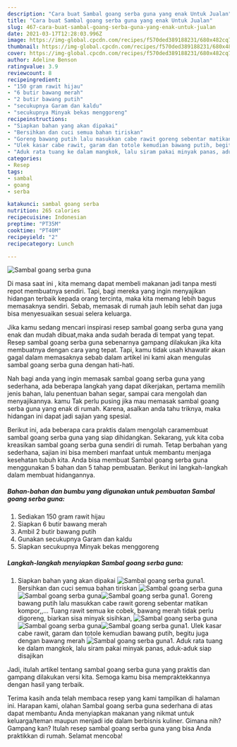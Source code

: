 ```yaml
---
description: "Cara buat Sambal goang serba guna yang enak Untuk Jualan"
title: "Cara buat Sambal goang serba guna yang enak Untuk Jualan"
slug: 467-cara-buat-sambal-goang-serba-guna-yang-enak-untuk-jualan
date: 2021-03-17T12:28:03.996Z
image: https://img-global.cpcdn.com/recipes/f570ded389188231/680x482cq70/sambal-goang-serba-guna-foto-resep-utama.jpg
thumbnail: https://img-global.cpcdn.com/recipes/f570ded389188231/680x482cq70/sambal-goang-serba-guna-foto-resep-utama.jpg
cover: https://img-global.cpcdn.com/recipes/f570ded389188231/680x482cq70/sambal-goang-serba-guna-foto-resep-utama.jpg
author: Adeline Benson
ratingvalue: 3.9
reviewcount: 8
recipeingredient:
- "150 gram rawit hijau"
- "6 butir bawang merah"
- "2 butir bawang putih"
- "secukupnya Garam dan kaldu"
- "secukupnya Minyak bekas menggoreng"
recipeinstructions:
- "Siapkan bahan yang akan dipakai"
- "Bersihkan dan cuci semua bahan tiriskan"
- "Goreng bawang putih lalu masukkan cabe rawit goreng sebentar matikan kompor,,... Tuang rawit semua ke cobek, bawang merah tidak perlu digoreng, biarkan sisa minyak sisihkan,"
- "Ulek kasar cabe rawit, garam dan totole kemudian bawang putih, begitu juga dengan bawang merah"
- "Aduk rata tuang ke dalam mangkok, lalu siram pakai minyak panas, aduk-aduk siap disajikan"
categories:
- Resep
tags:
- sambal
- goang
- serba

katakunci: sambal goang serba 
nutrition: 265 calories
recipecuisine: Indonesian
preptime: "PT35M"
cooktime: "PT40M"
recipeyield: "2"
recipecategory: Lunch

---
```



![Sambal goang serba guna](https://img-global.cpcdn.com/recipes/f570ded389188231/680x482cq70/sambal-goang-serba-guna-foto-resep-utama.jpg)

Di masa  saat ini , kita memang dapat membeli makanan jadi tanpa mesti repot membuatnya sendiri. Tapi, bagi mereka yang ingin menyajikan hidangan terbaik kepada orang tercinta, maka kita memang lebih bagus memasaknya sendiri. Sebab, memasak di rumah jauh lebih sehat dan juga bisa menyesuaikan sesuai selera keluarga.

Jika kamu sedang mencari inspirasi resep sambal goang serba guna yang enak dan mudah dibuat,maka anda sudah berada di tempat yang tepat. Resep sambal goang serba guna  sebenarnya gampang dilakukan jika kita membuatnya dengan cara yang tepat. Tapi, kamu tidak usah khawatir akan gagal dalam memasaknya 
sebab dalam artikel ini kami akan mengulas sambal goang serba guna dengan hati-hati.  



Nah bagi anda yang ingin memasak sambal goang serba guna yang sederhana, ada beberapa langkah yang dapat dikerjakan, pertama memilih jenis bahan, lalu penentuan bahan segar, sampai cara mengolah dan menyajikannya. kamu Tak perlu pusing jika mau memasak sambal goang serba guna yang enak di rumah. Karena, asalkan anda  tahu triknya, maka hidangan ini dapat jadi sajian yang spesial.

Berikut ini, ada beberapa cara praktis  dalam mengolah caramembuat sambal goang serba guna yang siap dihidangkan. Sekarang, yuk kita coba kreasikan sambal goang serba guna sendiri di rumah. Tetap berbahan yang sederhana, sajian ini bisa memberi manfaat untuk membantu menjaga kesehatan tubuh kita. Anda bisa membuat Sambal goang serba guna menggunakan 5 bahan dan 5 tahap pembuatan. Berikut ini langkah-langkah dalam membuat hidangannya.

<!--inarticleads1-->

##### Bahan-bahan dan bumbu yang digunakan untuk pembuatan Sambal goang serba guna:

1. Sediakan 150 gram rawit hijau
1. Siapkan 6 butir bawang merah
1. Ambil 2 butir bawang putih
1. Gunakan secukupnya Garam dan kaldu
1. Siapkan secukupnya Minyak bekas menggoreng




<!--inarticleads2-->

##### Langkah-langkah menyiapkan Sambal goang serba guna:

1. Siapkan bahan yang akan dipakai
<img src="https://img-global.cpcdn.com/steps/ad9f9bac610a7c00/160x128cq70/sambal-goang-serba-guna-langkah-memasak-1-foto.jpg" alt="Sambal goang serba guna">1. Bersihkan dan cuci semua bahan tiriskan
<img src="https://img-global.cpcdn.com/steps/def063e6f57cd1aa/160x128cq70/sambal-goang-serba-guna-langkah-memasak-2-foto.jpg" alt="Sambal goang serba guna"><img src="https://img-global.cpcdn.com/steps/acb3c784efc781c0/160x128cq70/sambal-goang-serba-guna-langkah-memasak-2-foto.jpg" alt="Sambal goang serba guna"><img src="https://img-global.cpcdn.com/steps/230b7cb80fac673b/160x128cq70/sambal-goang-serba-guna-langkah-memasak-2-foto.jpg" alt="Sambal goang serba guna">1. Goreng bawang putih lalu masukkan cabe rawit goreng sebentar matikan kompor,,... Tuang rawit semua ke cobek, bawang merah tidak perlu digoreng, biarkan sisa minyak sisihkan,
<img src="https://img-global.cpcdn.com/steps/4e634e0628d297ef/160x128cq70/sambal-goang-serba-guna-langkah-memasak-3-foto.jpg" alt="Sambal goang serba guna"><img src="https://img-global.cpcdn.com/steps/1b989da4a05d3441/160x128cq70/sambal-goang-serba-guna-langkah-memasak-3-foto.jpg" alt="Sambal goang serba guna"><img src="https://img-global.cpcdn.com/steps/c65e4e719204a643/160x128cq70/sambal-goang-serba-guna-langkah-memasak-3-foto.jpg" alt="Sambal goang serba guna">1. Ulek kasar cabe rawit, garam dan totole kemudian bawang putih, begitu juga dengan bawang merah
<img src="https://img-global.cpcdn.com/steps/f853c7ec3ae38ef1/160x128cq70/sambal-goang-serba-guna-langkah-memasak-4-foto.jpg" alt="Sambal goang serba guna">1. Aduk rata tuang ke dalam mangkok, lalu siram pakai minyak panas, aduk-aduk siap disajikan




Jadi, itulah artikel tentang  sambal goang serba guna  yang praktis dan gampang dilakukan versi kita. Semoga kamu bisa mempraktekkannya dengan hasil yang terbaik. 

Terima kasih anda telah membaca resep yang kami tampilkan di halaman ini. Harapan kami, olahan  Sambal goang serba guna sederhana di atas dapat membantu Anda menyiapkan makanan yang nikmat untuk keluarga/teman maupun menjadi ide dalam berbisnis kuliner. Gimana nih? Gampang kan? Itulah resep sambal goang serba guna yang bisa Anda praktikkan di rumah. Selamat mencoba!

